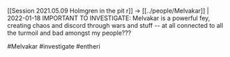 [[Session 2021.05.09 Holmgren in the pit r]] -> [[../people/Melvakar]] | 2022-01-18
IMPORTANT TO INVESTIGATE: Melvakar is a powerful fey, creating chaos and discord through wars and stuff -- at all connected to all the turmoil and bad amongst my people???

#Melvakar #investigate #entheri 